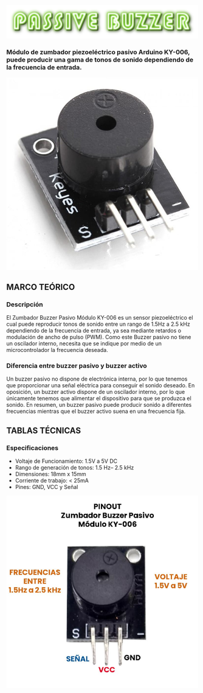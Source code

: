 ![](PassiveBuzzerTitulo.png)

### Módulo de zumbador piezoeléctrico pasivo Arduino KY-006, puede producir una gama de tonos de sonido dependiendo de la frecuencia de entrada.

![](PassiveBuzzer.png)

## MARCO TEÓRICO

### Descripción
El Zumbador Buzzer Pasivo Módulo KY-006 es un sensor piezoeléctrico el cual puede reproducir tonos de sonido entre un rango de 1.5Hz a 2.5 kHz dependiendo de la frecuencia de entrada, ya sea mediante retardos o modulación de ancho de pulso (PWM).  Como este Buzzer pasivo no tiene un oscilador interno, necesita que se indique por medio de un microcontrolador la frecuencia deseada.


### Diferencia entre buzzer pasivo y buzzer activo
Un buzzer pasivo no dispone de electrónica interna, por lo que tenemos que proporcionar una señal eléctrica para conseguir el sonido deseado. En oposición, un buzzer activo dispone de un oscilador interno, por lo que únicamente tenemos que alimentar el dispositivo para que se produzca el sonido. En resumen, un buzzer pasivo puede producir sonido a diferentes frecuencias mientras que el buzzer activo suena en una frecuencia fija.


## TABLAS TÉCNICAS

### Especificaciones
* Voltaje de Funcionamiento: 1.5V a 5V DC
* Rango de generación de tonos: 1.5 Hz– 2.5 kHz
* Dimensiones: 18mm x 15mm
* Corriente de trabajo: < 25mA
* Pines: GND, VCC y Señal

![](PassiveBuzzerPinout.png)
